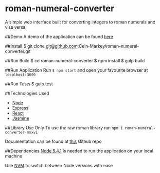 # roman-numeral-converter
A simple web interface built for converting integers to roman numerals and visa versa

##Demo
A demo of the application can be found <a href="http://roman-converter.cein.irish/" target="_blank">here</a>

##Install
	$ git clone git@github.com:Cein-Markey/roman-numeral-converter.git

##Run Build
	$ cd roman-numeral-converter
	$ npm install
	$ gulp build

##Run Application
Run `$ npm start` and open your favourite browser at `localhost:3000`

##Run Tests
	$ gulp test

##Technologies Used
* <a href="https://nodejs.org/en/">Node</a>
* <a href="http://expressjs.com/">Express</a>
* <a href="https://facebook.github.io/react/index.html">React</a>
* <a href="http://jasmine.github.io/">Jasmine</a>

##Library Use Only
To use the raw roman library run `npm i roman-numeral-converter-mmxvi`

Documentation can be found at <a href="https://github.com/Cein-Markey/roman-numeral-conversion-library">this</a> Github repo


##Dependencies
<a href="https://nodejs.org/en/">Node 5.4.1</a> is needed to run the application on your local machine

Use <a href="https://github.com/creationix/nvm">NVM</a> to switch between Node versions with ease
